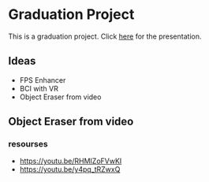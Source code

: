 # Graduation Project
This is a graduation project. Click [here](https://tome.app/mh0386/mind-reading-meets-language-a-graduation-project-on-bci-and-nlp-cli7p4hwj2jb65x3bldnihu1o) for the presentation.

## Ideas
- FPS Enhancer
- BCI with VR
- Object Eraser from video

## Object Eraser from video
### resourses
- https://youtu.be/RHMIZoFVwKI
- https://youtu.be/y4pq_tRZwxQ

